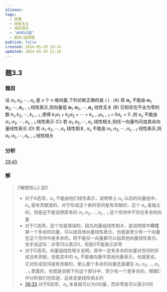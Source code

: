 ```yaml
---
aliases: 
tags:
  - 犹豫
  - 线性无关
  - 线性相关
  - "#0的问题"
  - 题目/选择题
publish: false
created: 2024-05-29 19:14
updated: 2024-05-29 21:18
---
```

## 题3.3
### 题目
设 ${a}_{1},{a}_{2},\cdots ,{a}_{s}$ 是 $s$ 个 $n$ 维向量,下列论断正确的是 ( ) .
(A) 若 ${\mathbf{\alpha }}_{s}$ 不能由 ${\mathbf{\alpha }}_{1},{\mathbf{\alpha }}_{2},\cdots ,{\mathbf{\alpha }}_{s - 1}$ 线性表示,则向量组 ${\mathbf{\alpha }}_{1},{\mathbf{\alpha }}_{2},\cdots ,{\mathbf{\alpha }}_{s}$ 线性无关
(B) 已知存在不全为零的数 ${k}_{1},{k}_{2},\cdots ,{k}_{s - 1}$ ,使得 ${k}_{1}{a}_{1} + {k}_{2}{a}_{2} + \cdots  + {k}_{s - 1}{a}_{s - 1} + 0{a}_{s} = 0$ ,则 ${a}_{s}$ 不能由 ${\alpha }_{1},{\alpha }_{2},\cdots ,{\alpha }_{s - 1}$ 线性表示
(C) 若 ${a}_{1},{a}_{2},\cdots ,{a}_{s}$ 线性相关,则任一向量均可由其余向量线性表示
(D) 若 ${a}_{1},{a}_{2},\cdots ,{a}_{s}$ 线性相关, ${\alpha }_{s}$ 不能由 ${\alpha }_{1},{\alpha }_{2},\cdots ,{\alpha }_{s - 1}$ 线性表示,则 ${a}_{1},{a}_{2},\cdots ,{a}_{s - 1}$ 线性相关
### 分析
[29:45](https://www.bilibili.com/video/BV1Ti421D727?p=27&t=1785.960396#t=29:45.96)
### 解
> [!解题核心] 选D
> - 对于A选项，$\alpha_{s}$ 不能由他们线性表示，说明带上 $\alpha_{s}$ 以后的向量组中，$\alpha_{s}$ 是有贡献度的，对于形成这个新的空间是有贡献的，这个 $\alpha_{s}$ 是独立的，但是这不能说明原本的 $\alpha_{1},\alpha_{2},\dots,\alpha_{s-1}$ 这个空间中不存在多余的向量 
> - 对于C选项，这个也是错误的，因为向量组线性相关，是说明其中**存在**某一个多余的向量，可以由其他向量线性表示，也就是至少有一个向量在这个空间中是多余的，而不是任一向量都可以由其他向量线性表示。张宇说这叫：非零可以表示0，但是0不能表示非零 
> - 对于D选项，向量组线性相关说明，其中一定有多余的向量对空间的形成没有贡献，但是其中的 $\alpha_{s}$ 不能被向量中其他向量表示，也就是说，它对形成空间是有贡献的，那么那个多余的向量还是藏在 $\alpha_{1},\alpha_{2},\dots,\alpha_{s-1}$ 里面的，也就是说剩下的这个部分中，至少有一个是多余的，根据C中分析我们也知道，这肯定是线性相关的 
> - [36:33](https://www.bilibili.com/video/BV1Ti421D727?p=27&t=2193.747033#t=36:33.75) 对于B选项，$\alpha_{s}$ 本身就可以为0向量，而非零是可以表示0的
